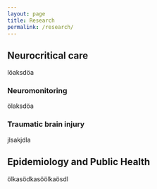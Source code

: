 ```yaml
---
layout: page
title: Research
permalink: /research/
---
```


## Neurocritical care
löaksdöa


### Neuromonitoring
ölaksdöa


### Traumatic brain injury
jlsakjdla


## Epidemiology and Public Health
ölkasödkasöölkaösdl
